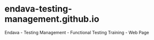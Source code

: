 # endava-testing-management.github.io
Endava - Testing Management - Functional Testing Training - Web Page
